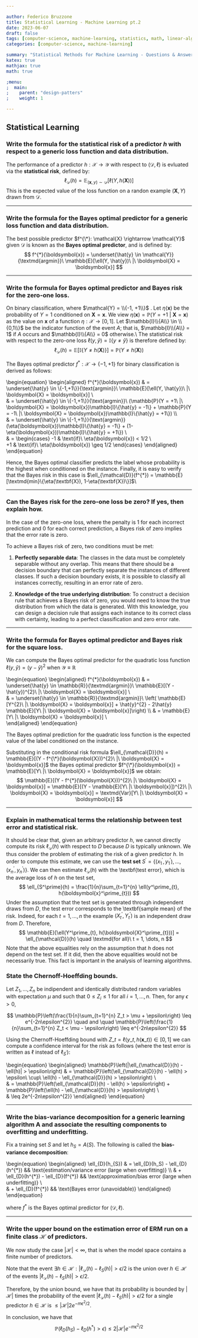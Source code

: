 ```yaml
---

author: Federico Bruzzone
title: Statistical Learning - Machine Learning pt.2 
date: 2023-06-07
draft: false 
tags: [computer-science, machine-learning, statistics, math, linear-algebra]
categories: [computer-science, machine-learning]

summary: "Statistical Methods for Machine Learning - Questions & Answers pt.2. Statistical learning"
katex: true
mathjax: true
math: true

;menu:
;  main:
;    parent: "design-patters"
;    weight: 1

---
```


## Statistical Learning

### Write the formula for the statistical risk of a predictor $h$ with respect to a generic loss function and data distribution.

The performance of a predictor $h : \mathcal{X} \rightarrow \mathcal{Y}$ with respect to $(\mathcal{D}, \ell)$ is evluated via the $\textbf{statistical risk}$, defined by:
$$
    \ell_{\mathcal{D}}(h) = \mathbb{E}_{(\boldsymbol{x}, y) \sim \mathcal{D}}[\ell(Y, h(\boldsymbol{X}))]
$$
This is the expected value of the loss function on a randon example $(\boldsymbol{X}, Y)$ drawn from $\mathcal{D}$.

---

### Write the formula for the Bayes optimal predictor for a generic loss function and data distribution.

The best possible predictor $f^{\*}: \mathcal{X} \rightarrow \mathcal{Y}$ given $\mathcal{D}$ is known as the $\textbf{Bayes optimal predictor}$, and is defined by:
$$
f^{*}(\boldsymbol{x}) = \underset{\hat{y} \in \mathcal{Y}}{\textmd{argmin}}\ \mathbb{E}[\ell(Y, \hat{y})\ |\ \boldsymbol{X} = \boldsymbol{x}]
$$

---

### Write the formula for Bayes optimal predictor and Bayes risk for the zero-one loss.

On binary classification, where $\mathcal{Y} = \\{-1, +1\\}$ . Let $\eta(\boldsymbol{x})$ be the probability of $Y = 1$ conditioned on $\textbf{X} = \boldsymbol{x}$. We view $\eta(\boldsymbol{x}) = \mathbb{P}(Y = +1\ |\ \textbf{X} = \boldsymbol{x})$ as the value on $\boldsymbol{x}$ of a function $\eta : \mathcal{X} \rightarrow [0,1]$.
Let $\mathbb{I}\\{A\\} \in \\{0,1\\}$ be the indicator function of the event $A$; that is, $\mathbb{I}\\{A\\} = 1$ if $A$ occurs and $\mathbb{I}\\{A\\} = 0$ otherwise.\\
The statistical risk with respect to the zero-one loss $\ell(y, \hat{y}) = \mathbb{I}\{y \neq \hat{y}\}$ is therefore defined by:
$$
\ell_{\mathcal{D}}(h) = \mathbb{E}[\mathbb{I}\{Y \neq h(\boldsymbol{X})\}] = \mathbb{P}(Y \neq h(\boldsymbol{X}))
$$

The Bayes optimal predictor $f^{*} : \mathcal{X} \rightarrow \{-1, +1\}$ for binary classification is derived as follows:

\begin{equation}
\begin{aligned}
f^{\*}(\boldsymbol{x}) & = \underset{\hat{y} \in \\{-1,+1\\}}{\text{argmin}}\ \mathbb{E}[\ell(Y, \hat{y})\ |\ \boldsymbol{X} = \boldsymbol{x}] \\\
& = \underset{\hat{y} \in \\{-1,+1\\}}{\text{argmin}}\ (\mathbb{P}(Y = +1\ |\ \boldsymbol{X} = \boldsymbol{x})\mathbb{I}\\{\hat{y} = -1\\} + \mathbb{P}(Y = -1\ |\ \boldsymbol{X} = \boldsymbol{x})\mathbb{I}\\{\hat{y} = +1\\}) \\\                                   
& = \underset{\hat{y} \in \\{-1,+1\\}}{\text{argmin}} (\eta(\boldsymbol{x})\mathbb{I}\\{\hat{y} = -1\\} + (1-\eta(\boldsymbol{x}))\mathbb{I}\\{\hat{y} = +1\\}) \\\
& = \begin{cases}
-1 & \text{if}\ \eta(\boldsymbol{x}) < 1/2 \\\
+1 & \text{if}\ \eta(\boldsymbol{x}) \geq 1/2                                \end{cases}
\end{aligned}
\end{equation}
        
Hence, the Bayes optimal classifier predicts the label whose probability is the highest when conditioned on the instance. Finally, it is easy to verify that the Bayes risk in this case is $\ell_{\mathcal{D}}(f^{*}) = \mathbb{E}[\textmd{min}\{\eta(\textbf{X}), 1-\eta(\textbf{X})\}]$\\

---

### Can the Bayes risk for the zero-one loss be zero? If yes, then explain how.

In the case of the zero-one loss, where the penalty is 1 for each incorrect prediction and 0 for each correct prediction, a Bayes risk of zero implies that the error rate is zero.

To achieve a Bayes risk of zero, two conditions must be met:

1. $\textbf{Perfectly separable data}$: The classes in the data must be completely separable without any overlap. This means that there should be a decision boundary that can perfectly separate the instances of different classes. If such a decision boundary exists, it is possible to classify all instances correctly, resulting in an error rate of zero.

2. $\textbf{Knowledge of the true underlying distribution}$: To construct a decision rule that achieves a Bayes risk of zero, you would need to know the true distribution from which the data is generated. With this knowledge, you can design a decision rule that assigns each instance to its correct class with certainty, leading to a perfect classification and zero error rate.

---

### Write the formula for Bayes optimal predictor and Bayes risk for the square loss.


We can compute the Bayes optimal predictor for the quadratic loss function $\ell(y, \hat{y}) = (y - \hat{y})^{2}$ when $\mathcal{Y} \equiv \mathbb{R}$

\begin{equation} 
\begin{aligned}
f^{\*}(\boldsymbol{x}) & = \underset{\hat{y} \in \mathbb{R}}{\textmd{argmin}}\ \mathbb{E}[(Y - \hat{y})^{2}\ |\ \boldsymbol{X} = \boldsymbol{x}] \\\
& = \underset{\hat{y} \in \mathbb{R}}{\textmd{argmin}}\ \left( \mathbb{E}[Y^{2}\ |\ \boldsymbol{X} = \boldsymbol{x}] + \hat{y}^{2} - 2\hat{y} \mathbb{E}[Y\ |\ \boldsymbol{X} = \boldsymbol{x}]\right) \\\ 
& = \mathbb{E}[Y\ |\ \boldsymbol{X} = \boldsymbol{x}] \\\
\end{aligned}
\end{equation}

The Bayes optimal prediction for the quadratic loss function is the expected value of the label conditioned on the instance.

Substituting in the conditional risk formula $\ell_{\mathcal{D}}(h) = \mathbb{E}[(Y - f^{\*}(\boldsymbol{X}))^{2}\ |\ \boldsymbol{X} = \boldsymbol{x}]$ the Bayes optimal predictor $f^{\*}(\boldsymbol{x}) = \mathbb{E}[Y\ |\ \boldsymbol{X} = \boldsymbol{x}]$ we obtain:
$$
\mathbb{E}[(Y - f^{*}(\boldsymbol{X}))^{2}\ |\ \boldsymbol{X} = \boldsymbol{x}] = \mathbb{E}[(Y - \mathbb{E}[Y\ |\ \boldsymbol{x}])^{2}\ |\ \boldsymbol{X} = \boldsymbol{x}] = \textmd{Var}[Y\ |\ \boldsymbol{X} = \boldsymbol{x}]
$$

---

### Explain in mathematical terms the relationship between test error and statistical risk.

It should be clear that, given an arbitrary predictor $h$, we cannot directly compute its risk $\ell_{\mathcal{D}}(h)$ with respect to $D$ because $D$ is typically unknown.
We thus consider the problem of estimating the risk of a given predictor $h$. In order to compute this estimate, we can use the $\textbf{test set}$ $S^\prime = \{(x^\prime_{1} , y^\prime_{1}), \dots , (x^\prime_{n}, y^\prime_{n})\}$. We can then estimate $\ell_{\mathcal{D}}(h)$ with the \textbf{test error}, which is the average loss of $h$ on the test set,
$$
\ell_{S^\prime}(h) = \frac{1}{n}\sum_{t=1}^{n} \ell(y^\prime_{t}, h(\boldsymbol{x}^\prime_{t}))
$$
Under the assumption that the test set is generated through independent draws from $D$, the test error corresponds to the \textbf{sample mean} of the risk. Indeed, for each $t = 1, \dots, n$ the example $(X^\prime_{t} , Y^\prime_{t})$ is an independent draw from $D$. Therefore,
$$
\mathbb{E}[\ell(Y^\prime_{t}, h(\boldsymbol{X}^\prime_{t}))] = \ell_{\mathcal{D}}(h) \quad \textmd{for all}\ t = 1, \dots, n
$$
Note that the above equalities rely on the assumption that $h$ does not depend on the test set. If it did, then the above equalities would not be necessarily true. This fact is important in the analysis of learning algorithms.

### State the Chernoff-Hoeffding bounds.

Let $Z_1, \dots, Z_n$ be indipendent and identically distributed random variables with expectation $\mu$ and such that $0 \leq Z_i \leq 1$ for all $i = 1, \dots, n$. Then, for any $\epsilon > 0$,

$$
\mathbb{P}\left(\frac{1}{n}\sum_{t=1}^{n} Z_t > \mu + \epsilon\right) \leq e^{-2n\epsilon^{2}}
\quad and \quad
\mathbb{P}\left(\frac{1}{n}\sum_{t=1}^{n} Z_t < \mu - \epsilon\right) \leq e^{-2n\epsilon^{2}}
$$

Using the Chernoff-Hoeffding bound with $Z\_t = \ell(y\_t, h(\boldsymbol{x}\_t)) \in [0, 1]$ we can compute a confidence interval for the risk as follows (where the test error is written as $\ell$ instead of $\ell_{S^\prime}$):

\begin{equation}
\begin{aligned}
\mathbb{P}\left(|\ell_{\mathcal{D}}(h) - \ell(h)| > \epsilon\right) & = \mathbb{P}\left(\ell_{\mathcal{D}}(h) - \ell(h) > \epsilon\ \cup\ \ell(h) - \ell_{\mathcal{D}}(h) > \epsilon\right) \\\
                                                                            & = \mathbb{P}\left(\ell_{\mathcal{D}}(h) - \ell(h) > \epsilon\right) + \mathbb{P}\left(\ell(h) - \ell_{\mathcal{D}}(h) > \epsilon\right) \\\
                                                                            & \leq 2e^{-2n\epsilon^{2}}
\end{aligned}
\end{equation}

---

### Write the bias-variance decomposition for a generic learning algorithm A and associate the resulting components to overfitting and underfitting.

Fix a training set $S$ and let $h_S = A(S)$. The following is called the $\textbf{bias-variance decomposition}$:

\begin{equation} 
\begin{aligned}
\ell\_{D}(h\_{S}) & = \ell\_{D}(h\_S) - \ell\_{D}(h^{*}) && \text{estimation/variance error (large when overfitting)} \\\ 
& + \ell\_{D}(h^{\*}) - \ell\_{D}(f^{\*}) && \text{approximation/bias error (large when underfitting)} \\\
& + \ell\_{D}(f^{\*}) && \text{Bayes error (unavoidable)} 
\end{aligned}
\end{equation}

where $f^*$ is the Bayes optimal predictor for $(\mathcal{D}, \ell)$.

---

### Write the upper bound on the estimation error of ERM run on a finite class $\mathcal{H}$ of predictors.

We now study the case $|\mathcal{H}| < \infty$, that is when the model space contains a finite number of predictors.

Note that the event $\exists h \in \mathcal{H} : |\ell_{\mathcal{D}}(h) - \ell_{S}(h)| > \epsilon / 2$ is the union over $h \in \mathcal{H}$ of the events $|\ell_{\mathcal{D}}(h) - \ell_{S}(h)| > \epsilon / 2$.

Therefore, by the union bound, we have that its probability is bounded by $|\mathcal{H}|$ times the probability of the event $|\ell_{\mathcal{D}}(h) - \ell_{S}(h)| > \epsilon / 2$ for a single predictor $h \in \mathcal{H}$ is $\leq |\mathcal{H}|2e^{-m\epsilon^2/2}$.

In conclusion, we have that
$$
\mathbb{P}(\ell_{D}(h_S) - \ell_{D}(h^*) > \epsilon) \leq 2|\mathcal{H}|e^{-m\epsilon^2/2}
$$



